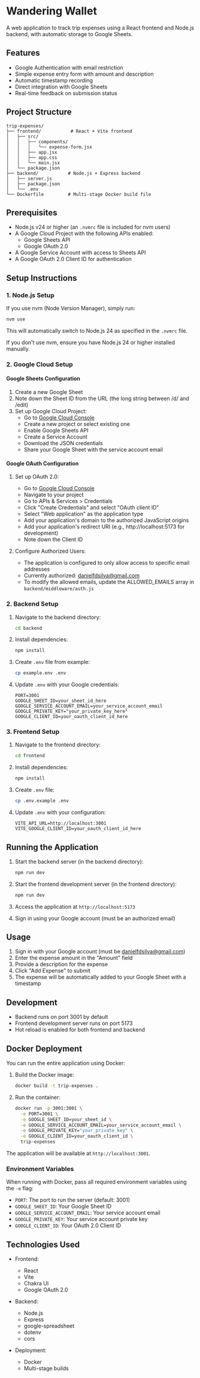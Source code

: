 # Wandering Wallet

A web application to track trip expenses using a React frontend and Node.js backend, with automatic storage to Google Sheets.

## Features

- Google Authentication with email restriction
- Simple expense entry form with amount and description
- Automatic timestamp recording
- Direct integration with Google Sheets
- Real-time feedback on submission status

## Project Structure

```
trip-expenses/
├── frontend/           # React + Vite frontend
│   ├── src/
│   │   ├── components/
│   │   │   └── expense-form.jsx
│   │   ├── app.jsx
│   │   ├── app.css
│   │   └── main.jsx
│   └── package.json
├── backend/           # Node.js + Express backend
│   ├── server.js
│   ├── package.json
│   └── .env
└── Dockerfile         # Multi-stage Docker build file
```

## Prerequisites

- Node.js v24 or higher (an `.nvmrc` file is included for nvm users)
- A Google Cloud Project with the following APIs enabled:
  - Google Sheets API
  - Google OAuth 2.0
- A Google Service Account with access to Sheets API
- A Google OAuth 2.0 Client ID for authentication

## Setup Instructions

### 1. Node.js Setup

If you use nvm (Node Version Manager), simply run:
```bash
nvm use
```
This will automatically switch to Node.js 24 as specified in the `.nvmrc` file.

If you don't use nvm, ensure you have Node.js 24 or higher installed manually.

### 2. Google Cloud Setup

#### Google Sheets Configuration

1. Create a new Google Sheet
2. Note down the Sheet ID from the URL (the long string between /d/ and /edit)
3. Set up Google Cloud Project:
   - Go to [Google Cloud Console](https://console.cloud.google.com)
   - Create a new project or select existing one
   - Enable Google Sheets API
   - Create a Service Account
   - Download the JSON credentials
   - Share your Google Sheet with the service account email

#### Google OAuth Configuration

1. Set up OAuth 2.0:
   - Go to [Google Cloud Console](https://console.cloud.google.com)
   - Navigate to your project
   - Go to APIs & Services > Credentials
   - Click "Create Credentials" and select "OAuth client ID"
   - Select "Web application" as the application type
   - Add your application's domain to the authorized JavaScript origins
   - Add your application's redirect URI (e.g., http://localhost:5173 for development)
   - Note down the Client ID

2. Configure Authorized Users:
   - The application is configured to only allow access to specific email addresses
   - Currently authorized: danielfdsilva@gmail.com
   - To modify the allowed emails, update the ALLOWED_EMAILS array in `backend/middleware/auth.js`

### 2. Backend Setup

1. Navigate to the backend directory:
   ```bash
   cd backend
   ```

2. Install dependencies:
   ```bash
   npm install
   ```

3. Create `.env` file from example:
   ```bash
   cp example.env .env
   ```

4. Update `.env` with your Google credentials:
   ```
   PORT=3001
   GOOGLE_SHEET_ID=your_sheet_id_here
   GOOGLE_SERVICE_ACCOUNT_EMAIL=your_service_account_email
   GOOGLE_PRIVATE_KEY="your_private_key_here"
   GOOGLE_CLIENT_ID=your_oauth_client_id_here
   ```

### 3. Frontend Setup

1. Navigate to the frontend directory:
   ```bash
   cd frontend
   ```

2. Install dependencies:
   ```bash
   npm install
   ```

3. Create `.env` file:
   ```bash
   cp .env.example .env
   ```

4. Update `.env` with your configuration:
   ```
   VITE_API_URL=http://localhost:3001
   VITE_GOOGLE_CLIENT_ID=your_oauth_client_id_here
   ```

## Running the Application

1. Start the backend server (in the backend directory):
   ```bash
   npm run dev
   ```

2. Start the frontend development server (in the frontend directory):
   ```bash
   npm run dev
   ```

3. Access the application at `http://localhost:5173`
4. Sign in using your Google account (must be an authorized email)

## Usage

1. Sign in with your Google account (must be danielfdsilva@gmail.com)
2. Enter the expense amount in the "Amount" field
2. Provide a description for the expense
3. Click "Add Expense" to submit
4. The expense will be automatically added to your Google Sheet with a timestamp

## Development

- Backend runs on port 3001 by default
- Frontend development server runs on port 5173
- Hot reload is enabled for both frontend and backend

## Docker Deployment

You can run the entire application using Docker:

1. Build the Docker image:
   ```bash
   docker build -t trip-expenses .
   ```

2. Run the container:
   ```bash
   docker run -p 3001:3001 \
     -e PORT=3001 \
     -e GOOGLE_SHEET_ID=your_sheet_id \
     -e GOOGLE_SERVICE_ACCOUNT_EMAIL=your_service_account_email \
     -e GOOGLE_PRIVATE_KEY="your_private_key" \
     -e GOOGLE_CLIENT_ID=your_oauth_client_id \
     trip-expenses
   ```

The application will be available at `http://localhost:3001`.

### Environment Variables

When running with Docker, pass all required environment variables using the `-e` flag:
- `PORT`: The port to run the server (default: 3001)
- `GOOGLE_SHEET_ID`: Your Google Sheet ID
- `GOOGLE_SERVICE_ACCOUNT_EMAIL`: Your service account email
- `GOOGLE_PRIVATE_KEY`: Your service account private key
- `GOOGLE_CLIENT_ID`: Your OAuth 2.0 Client ID

## Technologies Used

- Frontend:
  - React
  - Vite
  - Chakra UI
  - Google OAuth 2.0

- Backend:
  - Node.js
  - Express
  - google-spreadsheet
  - dotenv
  - cors

- Deployment:
  - Docker
  - Multi-stage builds

